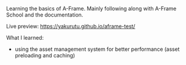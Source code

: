 Learning the basics of A-Frame. Mainly following along with A-Frame School and the documentation.

Live preview: https://yakurutu.github.io/aframe-test/

What I learned:
- using the asset management system for better performance (asset preloading and caching)